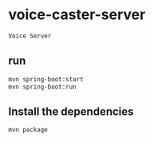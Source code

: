 # voice-caster-server
```bash
Voice Server
```
## run
```bash
mvn spring-boot:start
mvn spring-boot:run
```

## Install the dependencies
```bash
mvn package
```
